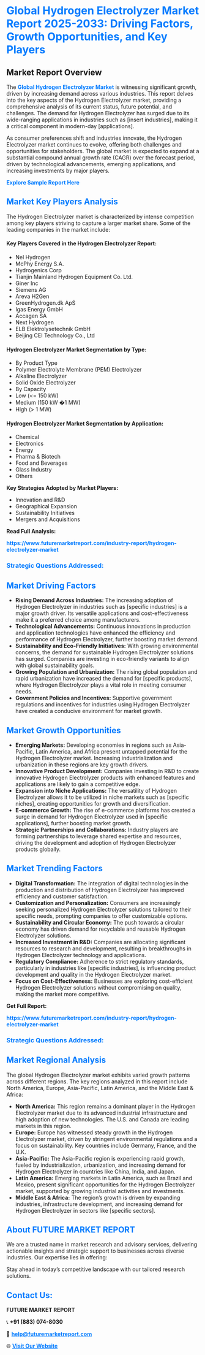 <h1 style="color: #007BFF;">Global Hydrogen Electrolyzer Market Report 2025-2033: Driving Factors, Growth Opportunities, and Key Players</h1>

<section id="overview">
<h2>Market Report Overview</h2>
<p>The <a href="https://www.futuremarketreport.com/industry-report/hydrogen-electrolyzer-market" style="color: #007BFF; text-decoration: none;"><strong>Global Hydrogen Electrolyzer Market</strong></a> is witnessing significant growth, driven by increasing demand across various industries. This report delves into the key aspects of the Hydrogen Electrolyzer market, providing a comprehensive analysis of its current status, future potential, and challenges. The demand for Hydrogen Electrolyzer has surged due to its wide-ranging applications in industries such as [insert industries], making it a critical component in modern-day [applications].</p>
<p>As consumer preferences shift and industries innovate, the Hydrogen Electrolyzer market continues to evolve, offering both challenges and opportunities for stakeholders. The global market is expected to expand at a substantial compound annual growth rate (CAGR) over the forecast period, driven by technological advancements, emerging applications, and increasing investments by major players.</p>
</section>

<section id="overview">
<p><a href="https://www.futuremarketreport.com/request-sample/reportId=54395" style="color: #007BFF; text-decoration: none;"><strong>Explore Sample Report Here</strong></a></p>
</section>

<section id="key-players">
<h2 style="color: #007BFF;">Market Key Players Analysis</h2>
<p>The Hydrogen Electrolyzer market is characterized by intense competition among key players striving to capture a larger market share. Some of the leading companies in the market include:</p>
<h4>Key Players Covered in the Hydrogen Electrolyzer Report:</h4>
<ul><li>Nel Hydrogen</li><li>McPhy Energy S.A.</li><li>Hydrogenics Corp</li><li>Tianjin Mainland Hydrogen Equipment Co. Ltd.</li><li>Giner Inc</li><li>Siemens AG</li><li>Areva H2Gen</li><li>GreenHydrogen.dk ApS</li><li>Igas Energy GmbH</li><li>Accagen SA</li><li>Next Hydrogen</li><li>ELB Elektrolysetechnik GmbH</li><li>Beijing CEI Technology Co., Ltd</li></ul>
<h4>Hydrogen Electrolyzer Market Segmentation by Type:</h4>
<ul><li>By Product Type</li><li>Polymer Electrolyte Membrane (PEM) Electrolyzer</li><li>Alkaline Electrolyzer</li><li>Solid Oxide Electrolyzer</li><li>By Capacity</li><li>Low (&lt;= 150 kW)</li><li>Medium (150 kW �1 MW)</li><li>High (&gt; 1 MW)</li></ul>

<h4>Hydrogen Electrolyzer Market Segmentation by Application:</h4>
<ul><li>Chemical</li><li>Electronics</li><li>Energy</li><li>Pharma &amp; Biotech</li><li>Food and Beverages</li><li>Glass Industry</li><li>Others</li></ul>
<p><strong>Key Strategies Adopted by Market Players:</strong></p>
<ul>
<li>Innovation and R&D</li>
<li>Geographical Expansion</li>
<li>Sustainability Initiatives</li>
<li>Mergers and Acquisitions</li>
</ul>
</section>

<section>
<p><strong>Read Full Analysis: </strong></p><a href="https://www.futuremarketreport.com/industry-report/hydrogen-electrolyzer-market" style="color: #007BFF; text-decoration: none;"><strong>https://www.futuremarketreport.com/industry-report/hydrogen-electrolyzer-market</strong></a>
<h3 style="color: #007BFF;">Strategic Questions Addressed:</h3>
</section>

<section id="driving-factors">
<h2 style="color: #007BFF;">Market Driving Factors</h2>
<ul>
<li><strong>Rising Demand Across Industries:</strong> The increasing adoption of Hydrogen Electrolyzer in industries such as [specific industries] is a major growth driver. Its versatile applications and cost-effectiveness make it a preferred choice among manufacturers.</li>
<li><strong>Technological Advancements:</strong> Continuous innovations in production and application technologies have enhanced the efficiency and performance of Hydrogen Electrolyzer, further boosting market demand.</li>
<li><strong>Sustainability and Eco-Friendly Initiatives:</strong> With growing environmental concerns, the demand for sustainable Hydrogen Electrolyzer solutions has surged. Companies are investing in eco-friendly variants to align with global sustainability goals.</li>
<li><strong>Growing Population and Urbanization:</strong> The rising global population and rapid urbanization have increased the demand for [specific products], where Hydrogen Electrolyzer plays a vital role in meeting consumer needs.</li>
<li><strong>Government Policies and Incentives:</strong> Supportive government regulations and incentives for industries using Hydrogen Electrolyzer have created a conducive environment for market growth.</li>
</ul>
</section>

<section id="growth-opportunities">
<h2 style="color: #007BFF;">Market Growth Opportunities</h2>
<ul>
<li><strong>Emerging Markets:</strong> Developing economies in regions such as Asia-Pacific, Latin America, and Africa present untapped potential for the Hydrogen Electrolyzer market. Increasing industrialization and urbanization in these regions are key growth drivers.</li>
<li><strong>Innovative Product Development:</strong> Companies investing in R&D to create innovative Hydrogen Electrolyzer products with enhanced features and applications are likely to gain a competitive edge.</li>
<li><strong>Expansion into Niche Applications:</strong> The versatility of Hydrogen Electrolyzer allows it to be utilized in niche markets such as [specific niches], creating opportunities for growth and diversification.</li>
<li><strong>E-commerce Growth:</strong> The rise of e-commerce platforms has created a surge in demand for Hydrogen Electrolyzer used in [specific applications], further boosting market growth.</li>
<li><strong>Strategic Partnerships and Collaborations:</strong> Industry players are forming partnerships to leverage shared expertise and resources, driving the development and adoption of Hydrogen Electrolyzer products globally.</li>
</ul>
</section>

<section id="trending-factors">
<h2 style="color: #007BFF;">Market Trending Factors</h2>
<ul>
<li><strong>Digital Transformation:</strong> The integration of digital technologies in the production and distribution of Hydrogen Electrolyzer has improved efficiency and customer satisfaction.</li>
<li><strong>Customization and Personalization:</strong> Consumers are increasingly seeking personalized Hydrogen Electrolyzer solutions tailored to their specific needs, prompting companies to offer customizable options.</li>
<li><strong>Sustainability and Circular Economy:</strong> The push towards a circular economy has driven demand for recyclable and reusable Hydrogen Electrolyzer solutions.</li>
<li><strong>Increased Investment in R&D:</strong> Companies are allocating significant resources to research and development, resulting in breakthroughs in Hydrogen Electrolyzer technology and applications.</li>
<li><strong>Regulatory Compliance:</strong> Adherence to strict regulatory standards, particularly in industries like [specific industries], is influencing product development and quality in the Hydrogen Electrolyzer market.</li>
<li><strong>Focus on Cost-Effectiveness:</strong> Businesses are exploring cost-efficient Hydrogen Electrolyzer solutions without compromising on quality, making the market more competitive.</li>
</ul>
</section>

<section>
<p><strong>Get Full Report: </strong></p><a href="https://www.futuremarketreport.com/industry-report/hydrogen-electrolyzer-market" style="color: #007BFF; text-decoration: none;"><strong>https://www.futuremarketreport.com/industry-report/hydrogen-electrolyzer-market</strong></a>
<h3 style="color: #007BFF;">Strategic Questions Addressed:</h3>
</section>


<section id="regional-analysis">
<h2 style="color: #007BFF;">Market Regional Analysis</h2>
<p>The global Hydrogen Electrolyzer market exhibits varied growth patterns across different regions. The key regions analyzed in this report include North America, Europe, Asia-Pacific, Latin America, and the Middle East & Africa:</p>
<ul>
<li><strong>North America:</strong> This region remains a dominant player in the Hydrogen Electrolyzer market due to its advanced industrial infrastructure and high adoption of new technologies. The U.S. and Canada are leading markets in this region.</li>
<li><strong>Europe:</strong> Europe has witnessed steady growth in the Hydrogen Electrolyzer market, driven by stringent environmental regulations and a focus on sustainability. Key countries include Germany, France, and the U.K.</li>
<li><strong>Asia-Pacific:</strong> The Asia-Pacific region is experiencing rapid growth, fueled by industrialization, urbanization, and increasing demand for Hydrogen Electrolyzer in countries like China, India, and Japan.</li>
<li><strong>Latin America:</strong> Emerging markets in Latin America, such as Brazil and Mexico, present significant opportunities for the Hydrogen Electrolyzer market, supported by growing industrial activities and investments.</li>
<li><strong>Middle East & Africa:</strong> The region’s growth is driven by expanding industries, infrastructure development, and increasing demand for Hydrogen Electrolyzer in sectors like [specific sectors].</li>
</ul>
</section>

<footer>
<h2 style="color: #007BFF;">About FUTURE MARKET REPORT</h2>
<p>We are a trusted name in market research and advisory services, delivering actionable insights and strategic support to businesses across diverse industries. Our expertise lies in offering:</p>

<p>Stay ahead in today’s competitive landscape with our tailored research solutions.</p>

<h2 style="color: #007BFF;">Contact Us:</h2>
<p><strong>FUTURE MARKET REPORT</strong></p>
<p>📞 <strong>+91 (883) 074-8030</strong></p>
<p>📧 <strong><a href="mailto:help@futuremarketreport.com" style="color: #007BFF;">help@futuremarketreport.com</a></strong></p>
<p>🌐 <strong><a href="https://www.futuremarketreport.com/" style="color: #007BFF;">Visit Our Website</a></strong></p>
</footer>